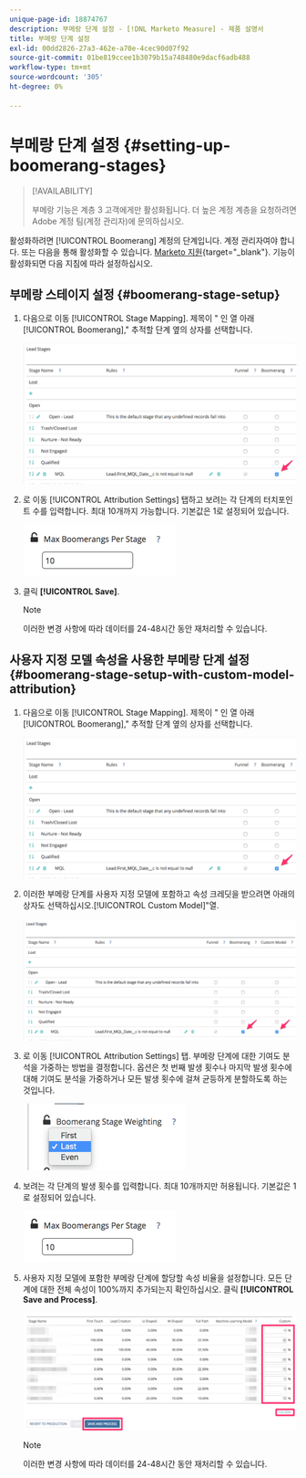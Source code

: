 ```yaml
---
unique-page-id: 18874767
description: 부메랑 단계 설정 - [!DNL Marketo Measure] - 제품 설명서
title: 부메랑 단계 설정
exl-id: 00dd2826-27a3-462e-a70e-4cec90d07f92
source-git-commit: 01be819ccee1b3079b15a748480e9dacf6adb488
workflow-type: tm+mt
source-wordcount: '305'
ht-degree: 0%

---
```


# 부메랑 단계 설정 {#setting-up-boomerang-stages}

>[!AVAILABILITY]
>
>부메랑 기능은 계층 3 고객에게만 활성화됩니다. 더 높은 계정 계층을 요청하려면 Adobe 계정 팀(계정 관리자)에 문의하십시오.

활성화하려면 [!UICONTROL Boomerang] 계정의 단계입니다. 계정 관리자여야 합니다. 또는 다음을 통해 활성화할 수 있습니다. [Marketo 지원](https://nation.marketo.com/t5/support/ct-p/Support){target="_blank"}. 기능이 활성화되면 다음 지침에 따라 설정하십시오.

## 부메랑 스테이지 설정 {#boomerang-stage-setup}

1. 다음으로 이동 [!UICONTROL Stage Mapping]. 제목이 &quot; 인 열 아래[!UICONTROL Boomerang],&quot; 추적할 단계 옆의 상자를 선택합니다.

   ![](assets/1-2.png)

1. 로 이동 [!UICONTROL Attribution Settings] 탭하고 보려는 각 단계의 터치포인트 수를 입력합니다. 최대 10개까지 가능합니다. 기본값은 1로 설정되어 있습니다.

   ![](assets/2-2.png)

1. 클릭 **[!UICONTROL Save]**.

   >[!NOTE]
   >
   >이러한 변경 사항에 따라 데이터를 24-48시간 동안 재처리할 수 있습니다.

## 사용자 지정 모델 속성을 사용한 부메랑 단계 설정 {#boomerang-stage-setup-with-custom-model-attribution}

1. 다음으로 이동 [!UICONTROL Stage Mapping]. 제목이 &quot; 인 열 아래[!UICONTROL Boomerang],&quot; 추적할 단계 옆의 상자를 선택합니다.

   ![](assets/3-1.png)

1. 이러한 부메랑 단계를 사용자 지정 모델에 포함하고 속성 크레딧을 받으려면 아래의 상자도 선택하십시오.[!UICONTROL Custom Model]&quot;열.

   ![](assets/4-1.png)

1. 로 이동 [!UICONTROL Attribution Settings] 탭. 부메랑 단계에 대한 기여도 분석을 가중하는 방법을 결정합니다. 옵션은 첫 번째 발생 횟수나 마지막 발생 횟수에 대해 기여도 분석을 가중하거나 모든 발생 횟수에 걸쳐 균등하게 분할하도록 하는 것입니다.

   ![](assets/5-1.png)

1. 보려는 각 단계의 발생 횟수를 입력합니다. 최대 10개까지만 허용됩니다. 기본값은 1로 설정되어 있습니다.

   ![](assets/6-1.png)

1. 사용자 지정 모델에 포함한 부메랑 단계에 할당할 속성 비율을 설정합니다. 모든 단계에 대한 전체 속성이 100%까지 추가되는지 확인하십시오. 클릭 **[!UICONTROL Save and Process]**.

   ![](assets/7-1.png)

   >[!NOTE]
   >
   >이러한 변경 사항에 따라 데이터를 24-48시간 동안 재처리할 수 있습니다.
